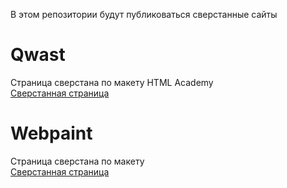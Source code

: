В этом репозитории будут публиковаться сверстанные сайты

# Qwast
Страница сверстана по макету HTML Academy<br>
<a href="https://lemishmax.github.io/Webpaint/site/">Сверстанная страница</a>
# Webpaint
Страница сверстана по макету<br>
<a href="https://lemishmax.github.io/Webpaint/site/">Сверстанная страница</a>
